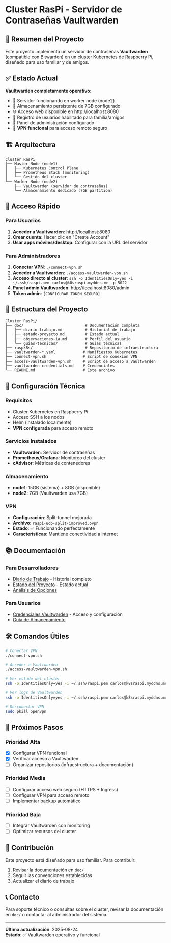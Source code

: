 # Cluster RasPi - Servidor de Contraseñas Vaultwarden

## 🎯 Resumen del Proyecto

Este proyecto implementa un servidor de contraseñas **Vaultwarden** (compatible con Bitwarden) en un cluster Kubernetes de Raspberry Pi, diseñado para uso familiar y de amigos.

## ✅ Estado Actual

**Vaultwarden completamente operativo**:
- 🚀 Servidor funcionando en worker node (node2)
- 💾 Almacenamiento persistente de 7GB configurado
- 🌐 Acceso web disponible en http://localhost:8080
- 👥 Registro de usuarios habilitado para familia/amigos
- 🔐 Panel de administración configurado
- 🔗 **VPN funcional** para acceso remoto seguro

## 🏗️ Arquitectura

```
Cluster RasPi
├── Master Node (node1)
│   ├── Kubernetes Control Plane
│   ├── Prometheus Stack (monitoring)
│   └── Gestión del cluster
└── Worker Node (node2)
    ├── Vaultwarden (servidor de contraseñas)
    └── Almacenamiento dedicado (7GB partition)
```

## 🚀 Acceso Rápido

### Para Usuarios
1. **Acceder a Vaultwarden**: http://localhost:8080
2. **Crear cuenta**: Hacer clic en "Create Account"
3. **Usar apps móviles/desktop**: Configurar con la URL del servidor

### Para Administradores
1. **Conectar VPN**: `./connect-vpn.sh`
2. **Acceder a Vaultwarden**: `./access-vaultwarden-vpn.sh`
3. **Acceso directo al cluster**: `ssh -o IdentitiesOnly=yes -i ~/.ssh/raspi.pem carlos@k8sraspi.myddns.me -p 5022`
4. **Panel admin Vaultwarden**: http://localhost:8080/admin
5. **Token admin**: `[CONFIGURAR_TOKEN_SEGURO]`

## 📁 Estructura del Proyecto

```
Cluster RasPi/
├── doc/                           # Documentación completa
│   ├── diario-trabajo.md          # Historial de trabajo
│   ├── estado-proyecto.md         # Estado actual
│   ├── observaciones-ia.md        # Perfil del usuario
│   └── guias-tecnicas/            # Guías técnicas
├── raspk8s/                       # Repositorio de infraestructura
├── vaultwarden-*.yaml            # Manifiestos Kubernetes
├── connect-vpn.sh                # Script de conexión VPN
├── access-vaultwarden-vpn.sh     # Script de acceso a Vaultwarden
├── vaultwarden-credentials.md    # Credenciales
└── README.md                     # Este archivo
```

## 🔧 Configuración Técnica

### Requisitos
- Cluster Kubernetes en Raspberry Pi
- Acceso SSH a los nodos
- Helm (instalado localmente)
- **VPN configurada** para acceso remoto

### Servicios Instalados
- **Vaultwarden**: Servidor de contraseñas
- **Prometheus/Grafana**: Monitoreo del cluster
- **cAdvisor**: Métricas de contenedores

### Almacenamiento
- **node1**: 15GB (sistema) + 8GB (disponible)
- **node2**: 7GB (Vaultwarden usa 7GB)

### VPN
- **Configuración**: Split-tunnel mejorada
- **Archivo**: `raspi-udp-split-improved.ovpn`
- **Estado**: ✅ Funcionando perfectamente
- **Características**: Mantiene conectividad a internet

## 📚 Documentación

### Para Desarrolladores
- [Diario de Trabajo](doc/diario-trabajo.md) - Historial completo
- [Estado del Proyecto](doc/estado-proyecto.md) - Estado actual
- [Análisis de Opciones](doc/guias-tecnicas/servidores-contrasenas-opciones.md)

### Para Usuarios
- [Credenciales Vaultwarden](vaultwarden-credentials.md) - Acceso y configuración
- [Guía de Almacenamiento](doc/guias-tecnicas/estado-almacenamiento.md)

## 🛠️ Comandos Útiles

```bash
# Conectar VPN
./connect-vpn.sh

# Acceder a Vaultwarden
./access-vaultwarden-vpn.sh

# Ver estado del cluster
ssh -o IdentitiesOnly=yes -i ~/.ssh/raspi.pem carlos@k8sraspi.myddns.me -p 5022 "kubectl get pods -A"

# Ver logs de Vaultwarden
ssh -o IdentitiesOnly=yes -i ~/.ssh/raspi.pem carlos@k8sraspi.myddns.me -p 5022 "kubectl logs -n vaultwarden deployment/vaultwarden"

# Desconectar VPN
sudo pkill openvpn
```

## 🔮 Próximos Pasos

### Prioridad Alta
- [x] Configurar VPN funcional
- [x] Verificar acceso a Vaultwarden
- [ ] Organizar repositorios (infraestructura + documentación)

### Prioridad Media
- [ ] Configurar acceso web seguro (HTTPS + Ingress)
- [ ] Configurar VPN para acceso remoto
- [ ] Implementar backup automático

### Prioridad Baja
- [ ] Integrar Vaultwarden con monitoring
- [ ] Optimizar recursos del cluster

## 🤝 Contribución

Este proyecto está diseñado para uso familiar. Para contribuir:
1. Revisar la documentación en `doc/`
2. Seguir las convenciones establecidas
3. Actualizar el diario de trabajo

## 📞 Contacto

Para soporte técnico o consultas sobre el cluster, revisar la documentación en `doc/` o contactar al administrador del sistema.

---

**Última actualización**: 2025-08-24  
**Estado**: ✅ Vaultwarden operativo y funcional
